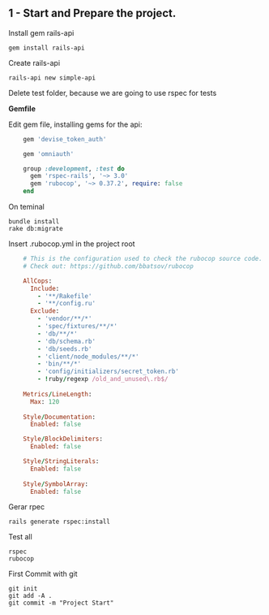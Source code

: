 ## 1 - Start and Prepare the project.

Install gem rails-api

    gem install rails-api


Create rails-api

    rails-api new simple-api
    
Delete test folder, because we are going to use rspec for tests

**Gemfile**

Edit gem file, installing gems for the api:


```ruby
    gem 'devise_token_auth'

    gem 'omniauth'

    group :development, :test do
      gem 'rspec-rails', '~> 3.0'
      gem 'rubocop', '~> 0.37.2', require: false
    end
```

On teminal

    bundle install
    rake db:migrate

Insert .rubocop.yml in the project root

```ruby
    # This is the configuration used to check the rubocop source code.
    # Check out: https://github.com/bbatsov/rubocop

    AllCops:
      Include:
        - '**/Rakefile'
        - '**/config.ru'
      Exclude:
        - 'vendor/**/*'
        - 'spec/fixtures/**/*'
        - 'db/**/*'
        - 'db/schema.rb'
        - 'db/seeds.rb'
        - 'client/node_modules/**/*'
        - 'bin/**/*'
        - 'config/initializers/secret_token.rb'
        - !ruby/regexp /old_and_unused\.rb$/
        
    Metrics/LineLength:
      Max: 120
      
    Style/Documentation:
      Enabled: false

    Style/BlockDelimiters:
      Enabled: false

    Style/StringLiterals:
      Enabled: false
      
    Style/SymbolArray:
      Enabled: false
```

Gerar rpec 

    rails generate rspec:install

Test all

    rspec
    rubocop

First Commit with git

    git init
    git add -A .
    git commit -m "Project Start"